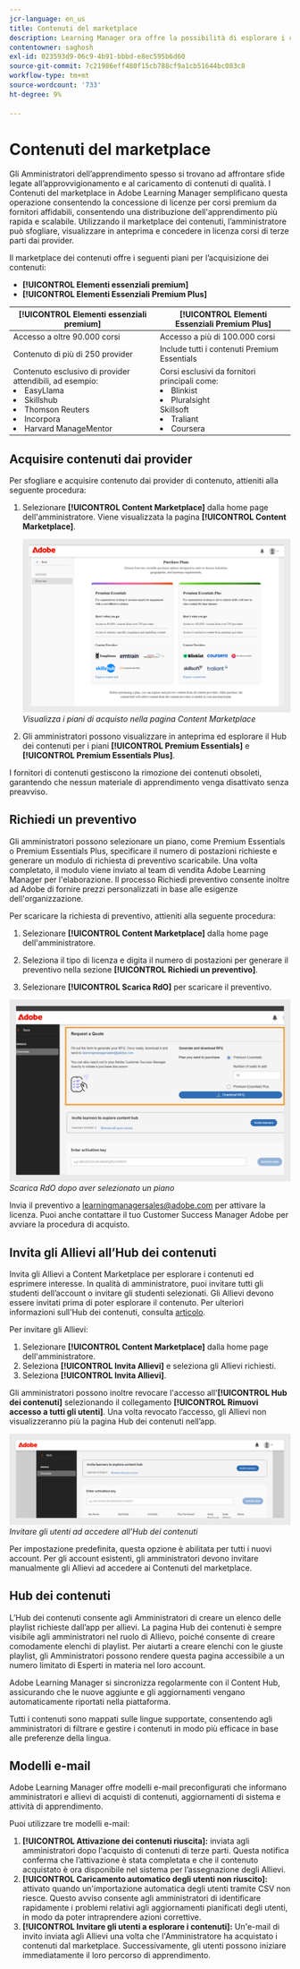 ```yaml
---
jcr-language: en_us
title: Contenuti del marketplace
description: Learning Manager ora offre la possibilità di esplorare i contenuti del marketplace e acquistare corsi di formazione. Esplora oltre 70.000 corsi che trattano un’ampia gamma di argomenti, disponibili in più formati. Scegli tra playlist selezionate che rispondono a una vasta gamma di ruoli e soddisfano le tue esigenze di apprendimento e aggiornamento delle competenze.
contentowner: saghosh
exl-id: 023593d9-06c9-4b91-bbbd-e8ec595b6d60
source-git-commit: 7c21986eff480f15cb788cf9a1cb51644bc083c8
workflow-type: tm+mt
source-wordcount: '733'
ht-degree: 9%

---
```


# Contenuti del marketplace

Gli Amministratori dell’apprendimento spesso si trovano ad affrontare sfide legate all’approvvigionamento e al caricamento di contenuti di qualità. I Contenuti del marketplace in Adobe Learning Manager semplificano questa operazione consentendo la concessione di licenze per corsi premium da fornitori affidabili, consentendo una distribuzione dell&#39;apprendimento più rapida e scalabile. Utilizzando il marketplace dei contenuti, l’amministratore può sfogliare, visualizzare in anteprima e concedere in licenza corsi di terze parti dai provider.

Il marketplace dei contenuti offre i seguenti piani per l’acquisizione dei contenuti:

* **[!UICONTROL Elementi essenziali premium]**
* **[!UICONTROL Elementi Essenziali Premium Plus]**

| **[!UICONTROL Elementi essenziali premium]** | **[!UICONTROL Elementi Essenziali Premium Plus]** |
|---|---|
| Accesso a oltre 90.000 corsi | Accesso a più di 100.000 corsi |
| Contenuto di più di 250 provider | Include tutti i contenuti Premium Essentials |
| Contenuto esclusivo di provider attendibili, ad esempio:<li>EasyLlama</li><li>Skillshub</li><li>Thomson Reuters</li><li>Incorpora</li><li>Harvard ManageMentor</li> | Corsi esclusivi da fornitori principali come: <li>Blinkist</li><li>Pluralsight</li>Skillsoft</li><li>Traliant</li><li>Coursera</li> |

<!--**[!UICONTROL Premium Essentials]**:
A cost-effective solution designed to enhance employee engagement. 

* Access to over 90,000 courses
* Content from more than 250 providers
* Focus on compliance and skill improvement
* Exclusive content from trusted providers such as:
   * EasyLlama
   * Skillshub
   * Thomson Reuters
   * Emtrain
   * Harvard ManageMentor

**[!UICONTROL Premium Essentials Plus]**:

* Access to more than 100,000 courses
* Includes all Premium Essentials content
* Exclusive courses from top providers like:
   * Blinkist
   * Pluralsight
   * Skillsoft
   * Traliant
   * Coursera

Select the plan that best meets your organization's learning goals and budget.-->

## Acquisire contenuti dai provider

Per sfogliare e acquisire contenuto dai provider di contenuto, attieniti alla seguente procedura:

1. Selezionare **[!UICONTROL Content Marketplace]** dalla home page dell&#39;amministratore. Viene visualizzata la pagina **[!UICONTROL Content Marketplace]**.

   ![](assets/purchase-plans.png)
   _Visualizza i piani di acquisto nella pagina Content Marketplace_

2. Gli amministratori possono visualizzare in anteprima ed esplorare il Hub dei contenuti per i piani **[!UICONTROL Premium Essentials]** e **[!UICONTROL Premium Essentials Plus]**.

I fornitori di contenuti gestiscono la rimozione dei contenuti obsoleti, garantendo che nessun materiale di apprendimento venga disattivato senza preavviso.

<!--Learning Manager now offers Content Marketplace for you to explore and purchase trainings. Explore 70,000+ courses that cover a wide range of topics, available in multiple formats. Choose from curated playlists that cater to a vast variety of roles and meet your learning and upskilling needs.

In the Administrator app, there is a new option **[!UICONTROL Content Marketplace]**, which you'll find on the left panel.

Users can purchase from curated playlists covering various topics or purchase the entire catalog. 

On the page, you can see two tiles, Enterprise Training and Creative Cloud Training. The first tile launches the marketplace, using which you can acquire courses for your learners. The latter launches the content catalog.

The Enterprise Training page in the Administrator app enables you to invite users and download the Express Interest report, and also purchase the entire catalog or curated playlist.-->

## Richiedi un preventivo

Gli amministratori possono selezionare un piano, come Premium Essentials o Premium Essentials Plus, specificare il numero di postazioni richieste e generare un modulo di richiesta di preventivo scaricabile. Una volta completato, il modulo viene inviato al team di vendita Adobe Learning Manager per l&#39;elaborazione. Il processo Richiedi preventivo consente inoltre ad Adobe di fornire prezzi personalizzati in base alle esigenze dell&#39;organizzazione.

Per scaricare la richiesta di preventivo, attieniti alla seguente procedura:

1. Selezionare **[!UICONTROL Content Marketplace]** dalla home page dell&#39;amministratore.

2. Seleziona il tipo di licenza e digita il numero di postazioni per generare il preventivo nella sezione **[!UICONTROL Richiedi un preventivo]**.

3. Selezionare **[!UICONTROL Scarica RdO]** per scaricare il preventivo.

![](assets/purchase-plans-go1.png)
_Scarica RdO dopo aver selezionato un piano_

Invia il preventivo a [learningmanagersales@adobe.com](mailto:learningmanagersales@adobe.com) per attivare la licenza. Puoi anche contattare il tuo Customer Success Manager Adobe per avviare la procedura di acquisto.

## Invita gli Allievi all’Hub dei contenuti

Invita gli Allievi a Content Marketplace per esplorare i contenuti ed esprimere interesse. In qualità di amministratore, puoi invitare tutti gli studenti dell’account o invitare gli studenti selezionati. Gli Allievi devono essere invitati prima di poter esplorare il contenuto. Per ulteriori informazioni sull&#39;Hub dei contenuti, consulta [articolo](/help/migrated/administrators/feature-summary/content-marketplace.md#content-hub).

Per invitare gli Allievi:

1. Selezionare **[!UICONTROL Content Marketplace]** dalla home page dell&#39;amministratore.
2. Seleziona **[!UICONTROL Invita Allievi]** e seleziona gli Allievi richiesti.
3. Seleziona **[!UICONTROL Invita Allievi]**.

Gli amministratori possono inoltre revocare l&#39;accesso all&#39;**[!UICONTROL Hub dei contenuti]** selezionando il collegamento **[!UICONTROL Rimuovi accesso a tutti gli utenti]**. Una volta revocato l’accesso, gli Allievi non visualizzeranno più la pagina Hub dei contenuti nell’app.

![](assets/invite-users.png)
_Invitare gli utenti ad accedere all&#39;Hub dei contenuti_

Per impostazione predefinita, questa opzione è abilitata per tutti i nuovi account. Per gli account esistenti, gli amministratori devono invitare manualmente gli Allievi ad accedere ai Contenuti del marketplace.

<!--## Purchase

You get unlimited access to the entire library of courses. Click the **[!UICONTROL Purchase]** button to download a Purchase Request form.

![](assets/purchase-request.png)

*Enter the number of seats to purchase*

Specify the number of seats for which you want to purchase the courses for. Download the purchase request form and then send the form to the sales team of Learning Manager.

The team will then validate the information and then generate a key, which will be provided to you. This is the activation key using which you'll grant access to your users to the content offering.

After the key is generated by the CSAM team, the Administrator can use the key to import the courses, and migrate the courses into the existing catalog or the new catalog.

During migration of courses, the status displays as **[!UICONTROL Importing Courses]**. Once the migration completes, the Administrator gets a notification that migration is complete and successful.

The **[!UICONTROL Licenses]** section then displays all the licenses that are acquired for the account.

The Administrator can see the links of the purchased catalogs in the Catalog Overview page.

Once the courses are added to the catalog, the Administrator can then grant access to the trainings to various user or user groups.

![](assets/licenses.png)

*Grant access to training to users and user groups*-->

<!--## Express interest report

When a learner clicks Express interest to Catalog in the Learner app, the interest is recorded in an Express interest report. The Administrator can download the report. The report (csv) contains the following fields:

* Name of the catalog
* Number of users expressing interest
* Email of the user expressing interest-->

## Hub dei contenuti

L’Hub dei contenuti consente agli Amministratori di creare un elenco delle playlist richieste dall’app per allievi. La pagina Hub dei contenuti è sempre visibile agli amministratori nel ruolo di Allievo, poiché consente di creare comodamente elenchi di playlist. Per aiutarti a creare elenchi con le giuste playlist, gli Amministratori possono rendere questa pagina accessibile a un numero limitato di Esperti in materia nel loro account.

Adobe Learning Manager si sincronizza regolarmente con il Content Hub, assicurando che le nuove aggiunte e gli aggiornamenti vengano automaticamente riportati nella piattaforma.

Tutti i contenuti sono mappati sulle lingue supportate, consentendo agli amministratori di filtrare e gestire i contenuti in modo più efficace in base alle preferenze della lingua.

## Modelli e-mail

Adobe Learning Manager offre modelli e-mail preconfigurati che informano amministratori e allievi di acquisti di contenuti, aggiornamenti di sistema e attività di apprendimento.

Puoi utilizzare tre modelli e-mail:

1. **[!UICONTROL Attivazione dei contenuti riuscita]:** inviata agli amministratori dopo l&#39;acquisto di contenuti di terze parti. Questa notifica conferma che l’attivazione è stata completata e che il contenuto acquistato è ora disponibile nel sistema per l’assegnazione degli Allievi.
2. **[!UICONTROL Caricamento automatico degli utenti non riuscito]:** attivato quando un&#39;importazione automatica degli utenti tramite CSV non riesce. Questo avviso consente agli amministratori di identificare rapidamente i problemi relativi agli aggiornamenti pianificati degli utenti, in modo da poter intraprendere azioni correttive.
3. **[!UICONTROL Invitare gli utenti a esplorare i contenuti]:** Un&#39;e-mail di invito inviata agli Allievi una volta che l&#39;Amministratore ha acquistato i contenuti dal marketplace. Successivamente, gli utenti possono iniziare immediatamente il loro percorso di apprendimento.

<!--Purchased courses cannot be added in recurring certificates.
Purchased courses cannot be shared to peer accounts.
Purchased courses can be consumed by all users who get access to it. Configure the catalog visibility to restrict the visibility of purchased courses to limited users.
Purchased courses cannot be consumed once the activation key expires. Please purchase/activate another key to allow consumption.-->

<!--## Content Hub in Content Marketplace

Content Hub allows Administrators and Subject Matter Experts (SMEs) to shortlist required playlists from learner app. Once shortlisted, Admins can download the Purchase Request Form and share it with the Adobe Sales agent.

An Admin can invite SMEs to shortlist the playlist which they are interested in. 

![](assets/content-hub.png)

*Launch Content Hub from the marketplace*

Content Hub is available in Learner role for all Administrators. Administrators allow SMEs to shortlist the playlist which they are interested in purchasing.

The Content Hub page is visible to Administrators in their learner role all the time as it allows them to shortlist playlists easily. To help you in shortlisting the right playlist, Admins can make this page accessible to limited Subject matter experts in their account. Just visit the Enterprise Training page on Admin side and take steps to provide access.  

![](assets/content-hub-resources.png)

*View resources in the Content hub*

Learning Manager also enables Administrators to download a shortlisted playlist and share it with Adobe Sales team. Before downloading the shortlist, visit the Content Hub and shortlist a playlist by adding a playlist to your library. 

Then as Administrator, click **[!UICONTROL Content Marketplace]** > **[!UICONTROL Enterprise Training]** > **[!UICONTROL Purchase section]** > **[!UICONTROL Curated Playlists]**. Click the **[!UICONTROL Purchase]** button to download the Purchase request form which contains the details of your shortlisted playlist.

![](assets/download-purchase-request.png)

*Download the Purchase Request form*

The courses and Playlist which you see in the Content Hub are the same as what you see in the Content Marketplace. Content Hub simply provides an ability for Administrators and limited SMEs to shortlist playlist easily for purchase.-->
